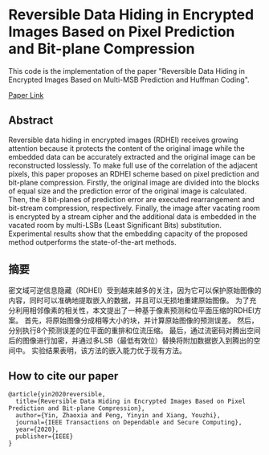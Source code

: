 # Reversible Data Hiding in Encrypted Images Based on Pixel Prediction and Bit-plane Compression

This code is the implementation of the paper "Reversible Data Hiding in Encrypted Images Based on Multi-MSB Prediction and Huffman Coding".

[Paper Link](https://ieeexplore.ieee.org/abstract/document/9178468)

## Abstract

Reversible data hiding in encrypted images (RDHEI) receives growing attention because it protects the content of the original image while the embedded data can be accurately extracted and the original image can be reconstructed losslessly. To make full use of the correlation of the adjacent pixels, this paper proposes an RDHEI scheme based on pixel prediction and bit-plane compression. Firstly, the original image are divided into the blocks of equal size and the prediction error of the original image is calculated. Then, the 8 bit-planes of prediction error are executed rearrangement and bit-stream compression, respectively. Finally, the image after vacating room is encrypted by a stream cipher and the additional data is embedded in the vacated room by multi-LSBs (Least Significant Bits) substitution. Experimental results show that the embedding capacity of the proposed method outperforms the state-of-the-art methods.

## 摘要
密文域可逆信息隐藏（RDHEI）受到越来越多的关注，因为它可以保护原始图像的内容，同时可以准确地提取嵌入的数据，并且可以无损地重建原始图像。 为了充分利用相邻像素的相关性，本文提出了一种基于像素预测和位平面压缩的RDHEI方案。 首先，将原始图像分成相等大小的块，并计算原始图像的预测误差。 然后，分别执行8个预测误差的位平面的重排和位流压缩。 最后，通过流密码对腾出空间后的图像进行加密，并通过多LSB（最低有效位）替换将附加数据嵌入到腾出的空间中。 实验结果表明，该方法的嵌入能力优于现有方法。

## How to cite our paper

    @article{yin2020reversible,
      title={Reversible Data Hiding in Encrypted Images Based on Pixel Prediction and Bit-plane Compression},
      author={Yin, Zhaoxia and Peng, Yinyin and Xiang, Youzhi},
      journal={IEEE Transactions on Dependable and Secure Computing},
      year={2020},
      publisher={IEEE}
    }
